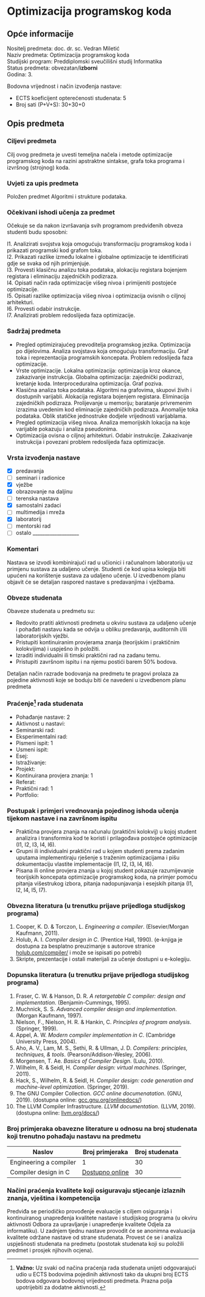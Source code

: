 # Optimizacija programskog koda

## Opće informacije

Nositelj predmeta: doc. dr. sc. Vedran Miletić  
Naziv predmeta: Optimizacija programskog koda  
Studijski program: Preddiplomski sveučilišni studij Informatika  
Status predmeta: obvezatan/**izborni**  
Godina: 3.

Bodovna vrijednost i način izvođenja nastave:

- ECTS koeficijent opterećenosti studenata: 5
- Broj sati (P+V+S): 30+30+0

## Opis predmeta

### Ciljevi predmeta

Cilj ovog predmeta je uvesti temeljna načela i metode optimizacije programskog koda na razini apstraktne sintakse, grafa toka programa i izvršnog (strojnog) koda.

### Uvjeti za upis predmeta

Položen predmet Algoritmi i strukture podataka.

### Očekivani ishodi učenja za predmet

Očekuje se da nakon izvršavanja svih programom predviđenih obveza studenti budu sposobni:

I1. Analizirati svojstva koja omogućuju transformaciju programskog koda i prikazati programski kod grafom toka.  
I2. Prikazati razlike između lokalne i globalne optimizacije te identificirati gdje se svaka od njih primjenjuje.  
I3. Provesti klasičnu analizu toka podataka, alokaciju registara bojenjem registara i eliminaciju zajedničkih podizraza.  
I4. Opisati način rada optimizacije višeg nivoa i primijeniti postojeće optimizacije.  
I5. Opisati razlike optimizacija višeg nivoa i optimizacija ovisnih o ciljnoj arhitekturi.  
I6. Provesti odabir instrukcije.  
I7. Analizirati problem redoslijeda faza optimizacije.

### Sadržaj predmeta

- Pregled optimizirajućeg prevoditelja programskog jezika. Optimizacija po dijelovima. Analiza svojstava koja omogućuju transformaciju. Graf toka i reprezentacija programskih koncepata. Problem redoslijeda faza optimizacije.
- Vrste optimizacije. Lokalna optimizacija: optimizacija kroz okance, zakazivanje instrukcija. Globalna optimizacija: zajednički podizrazi, kretanje koda. Interproceduralna optimizacija. Graf poziva.
- Klasična analiza toka podataka. Algoritmi na grafovima, skupovi živih i dostupnih varijabli. Alokacija registara bojenjem registara. Eliminacija zajedničkih podizraza. Prolijevanje u memoriju; baratanje privremenim izrazima uvedenim kod eliminacije zajedničkih podizraza. Anomalije toka podataka. Oblik statičke jednostruke dodjele vrijednosti varijablama.
- Pregled optimizacija višeg nivoa. Analiza memorijskih lokacija na koje varijable pokazuju i analiza pseudonima.
- Optimizacija ovisna o ciljnoj arhitekturi. Odabir instrukcije. Zakazivanje instrukcija i povezani problem redoslijeda faza optimizacije.

### Vrsta izvođenja nastave

- [x] predavanja
- [ ] seminari i radionice
- [x] vježbe
- [x] obrazovanje na daljinu
- [ ] terenska nastava
- [x] samostalni zadaci
- [ ] multimedija i mreža
- [x] laboratorij
- [ ] mentorski rad
- [ ] ostalo ___________________

### Komentari

Nastava se izvodi kombinirajući rad u učionici i računalnom laboratoriju uz primjenu sustava za udaljeno učenje. Studenti će kod upisa kolegija biti upućeni na korištenje sustava za udaljeno učenje. U izvedbenom planu objavit će se detaljan raspored nastave s predavanjima i vježbama.

### Obveze studenata

Obaveze studenata u predmetu su:

- Redovito pratiti aktivnosti predmeta u okviru sustava za udaljeno učenje i pohađati nastavu kada se odvija u obliku predavanja, auditornih i/ili laboratorijskih vježbi.
- Pristupiti kontinuiranim provjerama znanja (teorijskim i praktičnim kolokvijima) i uspješno ih položiti.
- Izraditi individualni ili timski praktični rad na zadanu temu.
- Pristupiti završnom ispitu i na njemu postići barem 50% bodova.

Detaljan način razrade bodovanja na predmetu te pragovi prolaza za pojedine aktivnosti koje se boduju biti će navedeni u izvedbenom planu predmeta

### Praćenje[^1] rada studenata

- Pohađanje nastave: 2
- Aktivnost u nastavi:
- Seminarski rad:
- Eksperimentalni rad:
- Pismeni ispit: 1
- Usmeni ispit:
- Esej:
- Istraživanje:
- Projekt:
- Kontinuirana provjera znanja: 1
- Referat:
- Praktični rad: 1
- Portfolio:

### Postupak i primjeri vrednovanja pojedinog ishoda učenja tijekom nastave i na završnom ispitu

- Praktična provjera znanja na računalu (praktični kolokvij) u kojoj student analizira i transformira kod te koristi i prilagođava postojeće optimizacije (I1, I2, I3, I4, I6).
- Grupni ili individualni praktični rad u kojem studenti prema zadanim uputama implementiraju rješenje s traženim optimizacijama i pišu dokumentaciju vlastite implementacije (I1, I2, I3, I4, I6).
- Pisana ili online provjera znanja u kojoj student pokazuje razumijevanje teorijskih koncepata optimizacije programskog koda, na primjer pomoću pitanja višestrukog izbora, pitanja nadopunjavanja i esejskih pitanja (I1, I2, I4, I5, I7).

### Obvezna literatura (u trenutku prijave prijedloga studijskog programa)

1. Cooper, K. D. & Torczon, L. *Engineering a compiler*. (Elsevier/Morgan Kaufmann, 2011).
2. Holub, A. I. *Compiler design in C*. (Prentice Hall, 1990). (e-knjiga je dostupna za besplatno preuzimanje s autorove stranice [holub.com/compiler/](https://holub.com/compiler/) i može se ispisati po potrebi)
3. Skripte, prezentacije i ostali materijali za učenje dostupni u e-kolegiju.

### Dopunska literatura (u trenutku prijave prijedloga studijskog programa)

1. Fraser, C. W. & Hanson, D. R. *A retargetable C compiler: design and implementation*. (Benjamin-Cummings, 1995).
2. Muchnick, S. S. *Advanced compiler design and implementation*. (Morgan Kaufmann, 1997).
3. Nielson, F., Nielson, H. R. & Hankin, C. *Principles of program analysis*. (Springer, 1999).
4. Appel, A. W. *Modern compiler implementation in C*. (Cambridge University Press, 2004).
5. Aho, A. V., Lam, M. S., Sethi, R. & Ullman, J. D. *Compilers: principles, techniques, & tools*. (Pearson/Addison-Wesley, 2006).
6. Morgensen, T. Ae. *Basics of Compiler Design*. (Lulu, 2010).
7. Wilhelm, R. & Seidl, H. *Compiler design: virtual machines*. (Springer, 2011).
8. Hack, S., Wilhelm, R. & Seidl, H. *Compiler design: code generation and machine-level optimization*. (Springer, 2019).
9. The GNU Compiler Collection. *GCC online documenatation*. (GNU, 2019). (dostupna online: [gcc.gnu.org/onlinedocs/](https://gcc.gnu.org/onlinedocs/))
10. The LLVM Compiler Infrastructure. *LLVM documentation*. (LLVM, 2019). (dostupna online: [llvm.org/docs/](https://llvm.org/docs/))

### Broj primjeraka obavezne literature u odnosu na broj studenata koji trenutno pohađaju nastavu na predmetu

| Naslov | Broj primjeraka | Broj studenata |
| ------ | --------------- | -------------- |
| Engineering a compiler | 1 | 30 |
| Compiler design in C  | [Dostupno online](https://holub.com/compiler/) | 30 |

### Načini praćenja kvalitete koji osiguravaju stjecanje izlaznih znanja, vještina i kompetencija

Predviđa se periodičko provođenje evaluacije s ciljem osiguranja i kontinuiranog unapređenja kvalitete nastave i studijskog programa (u okviru aktivnosti Odbora za upravljanje i unapređenje kvalitete Odjela za informatiku). U zadnjem tjednu nastave provodit će se anonimna evaluacija kvalitete održane nastave od strane studenata. Provest će se i analiza uspješnosti studenata na predmetu (postotak studenata koji su položili predmet i prosjek njihovih ocjena).

[^1]: **Važno:** Uz svaki od načina praćenja rada studenata unijeti odgovarajući udio u ECTS bodovima pojedinih aktivnosti tako da ukupni broj ECTS bodova odgovara bodovnoj vrijednosti predmeta. Prazna polja upotrijebiti za dodatne aktivnosti.
